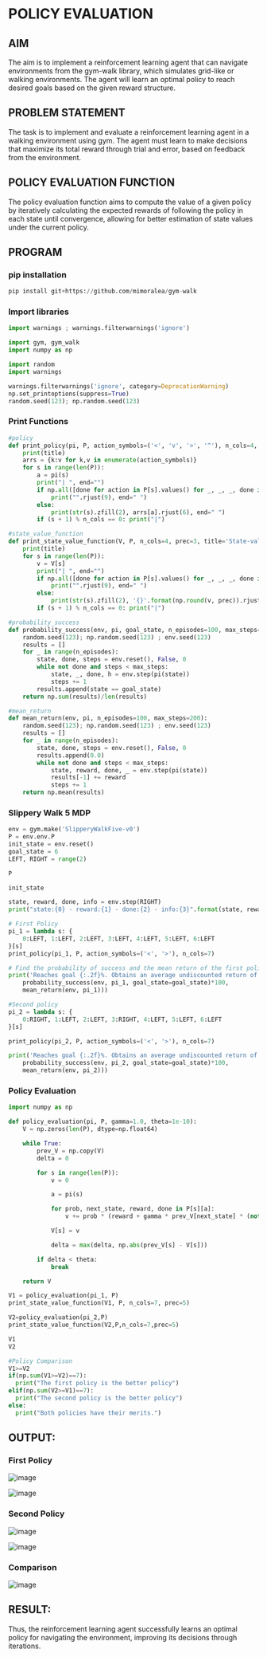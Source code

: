 # POLICY EVALUATION

## AIM
The aim is to implement a reinforcement learning agent that can navigate environments from the gym-walk library, which simulates grid-like or walking environments. The agent will learn an optimal policy to reach desired goals based on the given reward structure.

## PROBLEM STATEMENT
The task is to implement and evaluate a reinforcement learning agent in a walking environment using gym. The agent must learn to make decisions that maximize its total reward through trial and error, based on feedback from the environment.

## POLICY EVALUATION FUNCTION
The policy evaluation function aims to compute the value of a given policy by iteratively calculating the expected rewards of following the policy in each state until convergence, allowing for better estimation of state values under the current policy.

## PROGRAM
### pip installation
```python
pip install git+https://github.com/mimoralea/gym-walk
```
### Import libraries
```python
import warnings ; warnings.filterwarnings('ignore')

import gym, gym_walk
import numpy as np

import random
import warnings

warnings.filterwarnings('ignore', category=DeprecationWarning)
np.set_printoptions(suppress=True)
random.seed(123); np.random.seed(123)
```
### Print Functions
```python
#policy
def print_policy(pi, P, action_symbols=('<', 'v', '>', '^'), n_cols=4, title='Policy:'):
    print(title)
    arrs = {k:v for k,v in enumerate(action_symbols)}
    for s in range(len(P)):
        a = pi(s)
        print("| ", end="")
        if np.all([done for action in P[s].values() for _, _, _, done in action]):
            print("".rjust(9), end=" ")
        else:
            print(str(s).zfill(2), arrs[a].rjust(6), end=" ")
        if (s + 1) % n_cols == 0: print("|")

#state_value_function
def print_state_value_function(V, P, n_cols=4, prec=3, title='State-value function:'):
    print(title)
    for s in range(len(P)):
        v = V[s]
        print("| ", end="")
        if np.all([done for action in P[s].values() for _, _, _, done in action]):
            print("".rjust(9), end=" ")
        else:
            print(str(s).zfill(2), '{}'.format(np.round(v, prec)).rjust(6), end=" ")
        if (s + 1) % n_cols == 0: print("|")

#probability_success
def probability_success(env, pi, goal_state, n_episodes=100, max_steps=200):
    random.seed(123); np.random.seed(123) ; env.seed(123)
    results = []
    for _ in range(n_episodes):
        state, done, steps = env.reset(), False, 0
        while not done and steps < max_steps:
            state, _, done, h = env.step(pi(state))
            steps += 1
        results.append(state == goal_state)
    return np.sum(results)/len(results)

#mean_return
def mean_return(env, pi, n_episodes=100, max_steps=200):
    random.seed(123); np.random.seed(123) ; env.seed(123)
    results = []
    for _ in range(n_episodes):
        state, done, steps = env.reset(), False, 0
        results.append(0.0)
        while not done and steps < max_steps:
            state, reward, done, _ = env.step(pi(state))
            results[-1] += reward
            steps += 1
    return np.mean(results)
```
### Slippery Walk 5 MDP
```python
env = gym.make('SlipperyWalkFive-v0')
P = env.env.P
init_state = env.reset()
goal_state = 6
LEFT, RIGHT = range(2)

P

init_state

state, reward, done, info = env.step(RIGHT)
print("state:{0} - reward:{1} - done:{2} - info:{3}".format(state, reward, done, info))

# First Policy
pi_1 = lambda s: {
    0:LEFT, 1:LEFT, 2:LEFT, 3:LEFT, 4:LEFT, 5:LEFT, 6:LEFT
}[s]
print_policy(pi_1, P, action_symbols=('<', '>'), n_cols=7)

# Find the probability of success and the mean return of the first policy
print('Reaches goal {:.2f}%. Obtains an average undiscounted return of {:.4f}.'.format(
    probability_success(env, pi_1, goal_state=goal_state)*100,
    mean_return(env, pi_1)))

#Second policy
pi_2 = lambda s: {
    0:RIGHT, 1:LEFT, 2:LEFT, 3:RIGHT, 4:LEFT, 5:LEFT, 6:LEFT
}[s]

print_policy(pi_2, P, action_symbols=('<', '>'), n_cols=7)

print('Reaches goal {:.2f}%. Obtains an average undiscounted return of {:.4f}.'.format(
    probability_success(env, pi_2, goal_state=goal_state)*100,
    mean_return(env, pi_2)))
```
### Policy Evaluation
```python
import numpy as np

def policy_evaluation(pi, P, gamma=1.0, theta=1e-10):
    V = np.zeros(len(P), dtype=np.float64)

    while True:
        prev_V = np.copy(V)
        delta = 0

        for s in range(len(P)):
            v = 0

            a = pi(s)

            for prob, next_state, reward, done in P[s][a]:
                v += prob * (reward + gamma * prev_V[next_state] * (not done))

            V[s] = v

            delta = max(delta, np.abs(prev_V[s] - V[s]))

        if delta < theta:
            break

    return V

V1 = policy_evaluation(pi_1, P)
print_state_value_function(V1, P, n_cols=7, prec=5)

V2=policy_evaluation(pi_2,P)
print_state_value_function(V2,P,n_cols=7,prec=5)

V1
V2

#Policy Comparison
V1>=V2
if(np.sum(V1>=V2)==7):
  print("The first policy is the better policy")
elif(np.sum(V2>=V1)==7):
  print("The second policy is the better policy")
else:
  print("Both policies have their merits.")
```
## OUTPUT:
### First Policy 
![image](https://github.com/user-attachments/assets/5752b90b-cdde-4df6-80b6-06282c9ab61b)

![image](https://github.com/user-attachments/assets/57998816-a7e5-4b0c-988d-53d211b2ac7e)

### Second Policy

![image](https://github.com/user-attachments/assets/485947b9-e79d-4750-b825-7addb969f56f)

![image](https://github.com/user-attachments/assets/302d208d-33ab-4abc-90af-97bfdd2f1025)

### Comparison

![image](https://github.com/user-attachments/assets/ec3f3df4-317e-4a61-ba6c-e675378de2b4)

## RESULT:
Thus, the reinforcement learning agent successfully learns an optimal policy for navigating the environment, improving its decisions through iterations.
